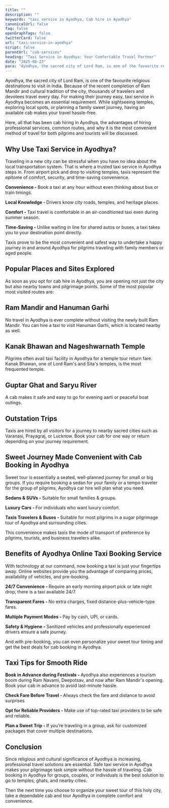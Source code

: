 ```yaml
---
title: ""
description: ""
keywords: "taxi service in Ayodhya, Cab hire in Ayodhya"
canonicalUrl: false
faq: false
openGraphTags: false
twitterCard: false
url: "taxi-service-in-ayodhya"
script: false
parentUrl: "cab-services"
heading: "Taxi Service in Ayodhya: Your Comfortable Travel Partner"
date: "2025-08-23"
para: "Ayodhya, the sacred city of Lord Ram, is one of the favourite religious destinations to visit in India. Because of the recent completion of Ram Mandir and cultural tradition of the city, thousands of travelers and devotees travel every day. For making their journey easy, taxi service in Ayodhya becomes an essential requirement. While sightseeing temples, exploring local spots, or planning a family sweet journey, having an available cab makes your travel hassle-free."
---
```


<p>Ayodhya, the sacred city of Lord Ram, is one of the favourite religious destinations to visit in India. Because of the recent completion of Ram Mandir and cultural tradition of the city, thousands of travelers and devotees travel every day. For making their journey easy, taxi service in Ayodhya becomes an essential requirement. While sightseeing temples, exploring local spots, or planning a family sweet journey, having an available cab makes your travel hassle-free.
</p>
<p className="m-2">Here, all that has been cab hiring in Ayodhya, the advantages of hiring professional services, common routes, and why it is the most convenient method of travel for both pilgrims and tourists will be discussed.</p>
<h2 className="mt-5 font-bold">
Why Use Taxi Service in Ayodhya?
</h2>
<p>
               Traveling in a new city can be stressful when you have no idea about the local transportation system. That is where a trusted taxi service in Ayodhya steps in. From airport pick and drop to visiting temples, taxis represent the epitome of comfort, security, and time-saving convenience.
              </p>
              <p className="mt-2">
                <strong>Convenience - </strong> Book a taxi at any hour without even thinking about bus or train timings.
              </p>
              <p>
                <strong>Local Knowledge - </strong> Drivers know city roads, temples, and heritage places.
              </p>
              <p>
                <strong>Comfort - </strong> Taxi travel is comfortable in an air-conditioned taxi even during summer season.
              </p>
              <p>
                <strong>
                  Time-Saving - 
                </strong>  
                Unlike waiting in line for shared autos or buses, a taxi takes you to your destination point directly.
              </p>
              <p className="mt-2">
                Taxis prove to be the most convenient and safest way to undertake a happy journey in and around Ayodhya for pilgrims traveling with family members or aged people.
              </p>
             <h2 className="mt-5 font-bold">
                Popular Places and Sites Explored
              </h2>
              <p>
               As soon as you opt for cab hire in Ayodhya, you are opening not just the city but also nearby towns and pilgrimage points. Some of the most popular most visited routes are:
              </p>
         <h2 className="mt-5 font-bold">
               Ram Mandir and Hanuman Garhi
              </h2>
              <p>
                No travel in Ayodhya is ever complete without visiting the newly built Ram Mandir. You can hire a taxi to visit Hanuman Garhi, which is located nearby as well.
              </p>
              <h2 className="mt-5 font-bold">
                Kanak Bhawan and Nageshwarnath Temple
              </h2>
              <p>Pilgrims often avail taxi facility in Ayodhya for a temple tour return fare. Kanak Bhawan, one of Lord Ram's and Sita's temples, is the most frequented temple.</p>
             <h2 className="mt-5 font-bold">
               Guptar Ghat and Saryu River
              </h2>
              <p>
             A cab makes it safe and easy to go for evening aarti or peaceful boat outings.
              </p>
              <h2 className="mt-5 font-bold">
               Outstation Trips
              </h2>
              <p>
             Taxis are hired by all visitors for a journey to nearby sacred cities such as Varanasi, Prayagraj, or Lucknow. Book your cab for one way or return depending on your journey requirement.
              </p>
               <h2 className="mt-5 font-bold">
              Sweet Journey Made Convenient with Cab Booking in Ayodhya
              </h2>
              <p>
            Sweet tour is essentially a seated, well-planned journey for small or big groups. If you require booking a sedan for your family or a tempo traveler for the group of pilgrims, Ayodhya car hire will plan what you need.
              </p>
               <p className="mt-2">
                <strong>Sedans & SUVs - </strong> Suitable for small families & groups.
              </p>
              <p>
                <strong>Luxury Cars - </strong> For individuals who want luxury comfort.
              </p>
              <p>
                <strong>Taxis Travelers & Buses - </strong> Suitable for most pilgrims in a sugar pilgrimage tour of Ayodhya and surrounding cities.
              </p>
              <p className="mt-2">This convenience makes taxis the mode of transport of preference by pilgrims, tourists, and business travelers alike.</p>
               <h2 className="mt-5 font-bold">
              Benefits of Ayodhya Online Taxi Booking Service
              </h2>
              <p>
            With technology at our command, now booking a taxi is just your fingertips away. Online websites provide you the advantage of comparing prices, availability of vehicles, and pre-booking.
              </p>
               <p className="mt-2">
                <strong>24/7 Convenience - </strong> Require an early morning airport pick or late night drop, there is a taxi available 24/7.
              </p>
              <p>
                <strong>Transparent Fares - </strong> No extra charges, fixed distance-plus-vehicle-type fares.
              </p>
              <p>
                <strong>Multiple Payment Modes - </strong> Pay by cash, UPI, or cards.
              </p>
              <p>
                <strong>Safety & Hygiene - </strong> Sanitized vehicles and professionally experienced drivers ensure a safe journey.              </p>
              <p className="mt-2">
                And with pre-booking, you can even personalize your sweet tour timing and get the best deals for cab booking in Ayodhya.
              </p>
              <h2 className="mt-5 font-bold">
              Taxi Tips for Smooth Ride
              </h2>
             <p>
                <strong>Book in Advance during Festivals - </strong> Ayodhya also experiences a tourism boom during Ram Navami, Deepotsav, and now after Ram Mandir's opening. Book your cab in advance to avoid last-minute hassle.</p>
                <p><strong>Check Fare Before Travel - </strong> Always check the fare and distance to avoid surprises</p>
                <p><strong>Opt for Reliable Providers - </strong> Make use of top-rated taxi providers to be safe and reliable.</p>
                <p><strong>Plan a Sweet Trip - </strong> If you’re traveling in a group, ask for customized packages that cover multiple destinations.</p>
              <h2 className="mt-5 font-bold">
              Conclusion
              </h2>
              <p>
            Since religious and cultural significance of Ayodhya is increasing, professional travel solutions are essential. Safe taxi service in Ayodhya makes your pilgrimage task simple without the hassle of traveling. Cab booking in Ayodhya for groups, couples, or individuals is the best solution to go to temples, ghats, and nearby cities.
              </p>
              <p className="mt-2">Then the next time you choose to organize your sweet tour of this holy city, take a dependable cab and tour Ayodhya in complete comfort and convenience.</p>
